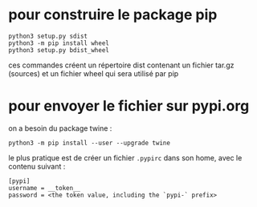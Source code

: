 # pour construire le package pip

```
python3 setup.py sdist
python3 -m pip install wheel
python3 setup.py bdist_wheel
```
ces commandes créent un répertoire dist contenant un fichier tar.gz (sources) et un fichier wheel qui sera utilisé par pip

# pour envoyer le fichier sur pypi.org

on a besoin du package twine :
```
python3 -m pip install --user --upgrade twine
```

le plus pratique est de créer un fichier `.pypirc` dans son home, avec le contenu suivant : 
```
[pypi]
username = __token__
password = <the token value, including the `pypi-` prefix>
```
